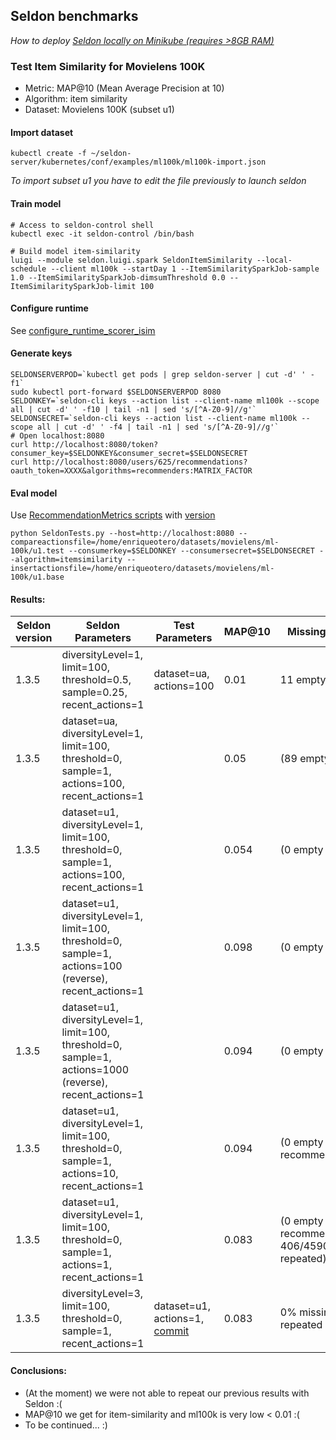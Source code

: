 ## Seldon benchmarks

*How to deploy [Seldon locally on Minikube (requires >8GB RAM)](../README_minikube.md)*

### Test Item Similarity for Movielens 100K

* Metric: MAP@10 (Mean Average Precision at 10)
* Algorithm: item similarity
* Dataset: Movielens 100K (subset u1)

#### Import dataset
```
kubectl create -f ~/seldon-server/kubernetes/conf/examples/ml100k/ml100k-import.json
```
*To import subset u1 you have to edit the file previously to launch seldon*

#### Train model
```
# Access to seldon-control shell
kubectl exec -it seldon-control /bin/bash

# Build model item-similarity
luigi --module seldon.luigi.spark SeldonItemSimilarity --local-schedule --client ml100k --startDay 1 --ItemSimilaritySparkJob-sample 1.0 --ItemSimilaritySparkJob-dimsumThreshold 0.0 --ItemSimilaritySparkJob-limit 100
```

#### Configure runtime
See [configure_runtime_scorer_isim](https://github.com/SeldonIO/seldon-server/blob/master/docker/examples/ml10m/create_ml10m_recommender.sh)


#### Generate keys
```
SELDONSERVERPOD=`kubectl get pods | grep seldon-server | cut -d' ' -f1`
sudo kubectl port-forward $SELDONSERVERPOD 8080
SELDONKEY=`seldon-cli keys --action list --client-name ml100k --scope all | cut -d' ' -f10 | tail -n1 | sed 's/[^A-Z0-9]//g'`
SELDONSECRET=`seldon-cli keys --action list --client-name ml100k --scope all | cut -d' ' -f4 | tail -n1 | sed 's/[^A-Z0-9]//g'`
# Open localhost:8080
curl http://localhost:8080/token?consumer_key=$SELDONKEY&consumer_secret=$SELDONSECRET
curl http://localhost:8080/users/625/recommendations?oauth_token=XXXX&algorithms=recommenders:MATRIX_FACTOR
```

#### Eval model
Use [RecommendationMetrics scripts](https://github.com/beeva-labs/beeva-poc-seldon/tree/master/recsys/RecommendationMetrics)
with [version](https://github.com/beeva-labs/beeva-poc-seldon/commit/dfe26aeae53c3e3ee7066a29b965e53bbf73bc09)
```
python SeldonTests.py --host=http://localhost:8080 --compareactionsfile=/home/enriqueotero/datasets/movielens/ml-100k/u1.test --consumerkey=$SELDONKEY --consumersecret=$SELDONSECRET --algorithm=itemsimilarity --insertactionsfile=/home/enriqueotero/datasets/movielens/ml-100k/u1.base
```

#### Results:
| Seldon version | Seldon Parameters | Test Parameters | MAP@10 | Missing results 
| --- | -----------| ---- | --- | ---
| 1.3.5 | diversityLevel=1, limit=100, threshold=0.5, sample=0.25, recent_actions=1 | dataset=ua, actions=100 | 0.01 | 11 empty users
| 1.3.5 | dataset=ua, diversityLevel=1, limit=100, threshold=0, sample=1, actions=100, recent_actions=1 | | 0.05 | (89 empty users)
| 1.3.5 | dataset=u1, diversityLevel=1, limit=100, threshold=0, sample=1, actions=100, recent_actions=1 | | 0.054 | (0 empty users)
| 1.3.5 | dataset=u1, diversityLevel=1, limit=100, threshold=0, sample=1, actions=100 (reverse), recent_actions=1 | | 0.098 | (0 empty users)
| 1.3.5 | dataset=u1, diversityLevel=1, limit=100, threshold=0, sample=1, actions=1000 (reverse), recent_actions=1 | | 0.094 | (0 empty users)
| 1.3.5 | dataset=u1, diversityLevel=1, limit=100, threshold=0, sample=1, actions=10, recent_actions=1 | | 0.094 | (0 empty recommendations)
| 1.3.5 | dataset=u1, diversityLevel=1, limit=100, threshold=0, sample=1, actions=1, recent_actions=1 | | 0.083 | (0 empty recommendations, 406/4590 repeated)
| 1.3.5 | diversityLevel=3, limit=100, threshold=0, sample=1, recent_actions=1 | dataset=u1, actions=1, [commit](https://github.com/beeva-labs/beeva-poc-seldon/commit/4236661512a29f0ae719f9158014369cfdf7dd8c)| 0.083 | 0% missing, 9% repeated

#### Conclusions: 
* (At the moment) we were not able to repeat our previous results with Seldon :( 
* MAP@10 we get for item-similarity and ml100k is very low < 0.01 :(
* To be continued... :)
